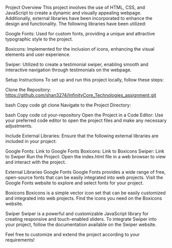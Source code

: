 Project Overview
This project involves the use of HTML, CSS, and JavaScript to create a dynamic and visually appealing webpage. Additionally, external libraries have been incorporated to enhance the design and functionality. The following libraries have been utilized:

Google Fonts: Used for custom fonts, providing a unique and attractive typographic style to the project.

Boxicons: Implemented for the inclusion of icons, enhancing the visual elements and user experience.

Swiper: Utilized to create a testimonial swiper, enabling smooth and interactive navigation through testimonials on the webpage.

Setup Instructions
To set up and run this project locally, follow these steps:

Clone the Repository: https://github.com/shan3274/InfinityCore_Technologies_assignment.git

bash
Copy code
git clone 
Navigate to the Project Directory:

bash
Copy code
cd your-repository
Open the Project in a Code Editor:
Use your preferred code editor to open the project files and make any necessary adjustments.

Include External Libraries:
Ensure that the following external libraries are included in your project:

Google Fonts: Link to Google Fonts
Boxicons: Link to Boxicons
Swiper: Link to Swiper
Run the Project:
Open the index.html file in a web browser to view and interact with the project.

External Libraries
Google Fonts
Google Fonts provides a wide range of free, open-source fonts that can be easily integrated into web projects. Visit the Google Fonts website to explore and select fonts for your project.

Boxicons
Boxicons is a simple vector icon set that can be easily customized and integrated into web projects. Find the icons you need on the Boxicons website.

Swiper
Swiper is a powerful and customizable JavaScript library for creating responsive and touch-enabled sliders. To integrate Swiper into your project, follow the documentation available on the Swiper website.

Feel free to customize and extend the project according to your requirements!
